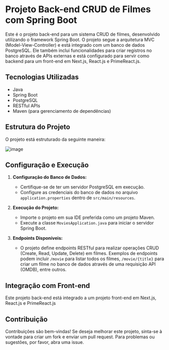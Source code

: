 # Projeto Back-end CRUD de Filmes com Spring Boot

Este é o projeto back-end para um sistema CRUD de filmes, desenvolvido utilizando o framework Spring Boot. O projeto segue a arquitetura MVC (Model-View-Controller) e está integrado com um banco de dados PostgreSQL. Ele também inclui funcionalidades para criar registros no banco através de APIs externas e está configurado para servir como backend para um front-end em Next.js, React.js e PrimeReact.js.

## Tecnologias Utilizadas

- Java
- Spring Boot
- PostgreSQL
- RESTful APIs
- Maven (para gerenciamento de dependências)

## Estrutura do Projeto

O projeto está estruturado da seguinte maneira:

![image](https://github.com/casertaPaulo/crud-movies/assets/126000902/dad019d8-f313-4b3e-8181-601b05e20e09)


## Configuração e Execução

1. **Configuração do Banco de Dados:**
   - Certifique-se de ter um servidor PostgreSQL em execução.
   - Configure as credenciais do banco de dados no arquivo `application.properties` dentro de `src/main/resources`.

2. **Execução do Projeto:**
   - Importe o projeto em sua IDE preferida como um projeto Maven.
   - Execute a classe `MoviesApplication.java` para iniciar o servidor Spring Boot.

3. **Endpoints Disponíveis:**
   - O projeto define endpoints RESTful para realizar operações CRUD (Create, Read, Update, Delete) em filmes. Exemplos de endpoints podem incluir `/movie` para listar todos os filmes, `/movie/{title}` para criar um filme no banco de dados através de uma requisição API (OMDB), entre outros.

## Integração com Front-end

Este projeto back-end está integrado a um projeto front-end em Next.js, React.js e PrimeReact.js

## Contribuição

Contribuições são bem-vindas! Se deseja melhorar este projeto, sinta-se à vontade para criar um fork e enviar um pull request. Para problemas ou sugestões, por favor, abra uma issue.





